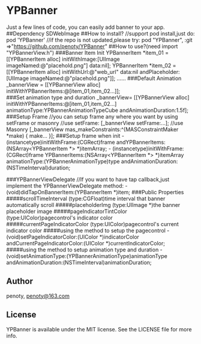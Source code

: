 # YPBanner
Just a few lines of code, you can easily add banner to your app. 
##Dependency
SDWebImage
##How to install?
        //support pod install,just do:
        pod 'YPBanner' 
        //if the repo is not updated,please try:
        pod "YPBanner", :git =>"https://github.com/penoty/YPBanner"
##How to use?(need import "YPBannerView.h")
###Banner Item Init
        YPBannerItem *item_01 = [[YPBannerItem alloc] initWithImage:[UIImage imageNamed:@"placehold.png"] data:nil];
        YPBannerItem *item_02 = [[YPBannerItem alloc] initWithUrl:@"web_url" 
                                                             data:nil 
                                                   andPlaceholder:[UIImage imageNamed:@"placehold.png"]];
        ......
###Default Animation
        _bannerView = [[YPBannerView alloc] initWithYPBannerItems:@[item_01,item_02...]];     
###Set animation type and duration
        _bannerView= [[YPBannerView alloc] initWithYPBannerItems:@[item_01,item_02...] 
                                                   animationType:YPBannerAnimationTypeCube 
                                            andAnimationDuration:1.5f];
###Setup Frame
        //you can setup frame any where you want by using setFrame or masonry
        //use setFrame:
        [_bannerView setFrame:...];
        //use Masonry
        [_bannerView mas_makeConstraints:^(MASConstraintMaker *make) {
                make...
         }];
###Setup frame when init
        - (instancetype)initWithFrame:(CGRect)frame
                     andYPBannerItems:(NSArray<YPBannerItem *> *)itemArray;
        - (instancetype)initWithFrame:(CGRect)frame
                        YPBannerItems:(NSArray<YPBannerItem *> *)itemArray      
                        animationType:(YPBannerAnimationType)type
                 andAnimationDuration:(NSTimeInterval)duration;

###YPBannerViewDelegate
        //If you want to have tap callback,just implement the YPBannerViewDelegate method:
        - (void)didTapOnBannerItem:(YPBannerItem *)item;
###Public Properties
#####scrollTimeInterval
        (type:CGFloat)time interval that banner automatically scroll
#####placeholderImg
        (type:UIImage *)the banner placeholder image 
#####pageIndicatorTintColor
        (type:UIColor)pagecontrol's indicator color
#####currentPageIndicatorColor
        (type:UIColor)pagecontrol's current indicator color
#####using the method to setup the pagecontrol
        - (void)setPageIndicatorColor:(UIColor *)indicatorColor 
         andCurrentPageIndicatorColor:(UIColor *)currentIndicatorColor;
#####using the method to setup animation type and duration
        - (void)setAnimationType:(YPBannerAnimationType)animationType
         andAnimationDuration:(NSTimeInterval)animationDuration;
## Author
penoty, penoty@163.com
## License
YPBanner is available under the MIT license. See the LICENSE file for more info.
